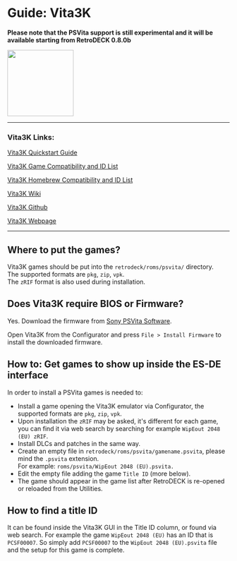 # Guide: Vita3K

**Please note that the PSVita support is still experimental and it will be available starting from RetroDECK 0.8.0b**

<img src="../../wiki_images/logos/vita3k-logo.png" width="150">

---

### Vita3K Links:
[Vita3K Quickstart Guide](https://vita3k.org/quickstart.html)

[Vita3K Game Compatibility and ID List](https://vita3k.org/compatibility.html?lang=en)

[Vita3K Homebrew Compatibility and ID List](https://vita3k.org/compatibility-homebrew.html)

[Vita3K Wiki](https://github.com/Vita3K/Vita3K/wiki)

[Vita3K Github](https://github.com/Vita3K/Vita3K)

[Vita3K Webpage](https://vita3k.org/)

---

## Where to put the games?
Vita3K games should be put into the `retrodeck/roms/psvita/` directory.<br>
The supported formats are `pkg`, `zip`, `vpk`. <br>
The `zRIF` format is also used during installation.<br>

## Does Vita3K require BIOS or Firmware?
Yes.
Download the firmware from [Sony PSVita Software](https://www.playstation.com/en-us/support/hardware/psvita/system-software/).

Open Vita3K from the Configurator and press `File > Install Firmware` to install the downloaded firmware.

## How to: Get games to show up inside the ES-DE interface
In order to install a PSVita games is needed to:

- Install a game opening the Vita3K emulator via Configurator, the supported formats are `pkg`, `zip`, `vpk`.
- Upon installation the `zRIF` may be asked, it's different for each game, you can find it via web search by searching for example `WipEout 2048 (EU) zRIF`.
- Install DLCs and patches in the same way.
- Create an empty file in `retrodeck/roms/psvita/gamename.psvita`, please mind the `.psvita` extension.<br>
For example: `roms/psvita/WipEout 2048 (EU).psvita.`
- Edit the empty file adding the game `Title ID` (more below).
- The game should appear in the game list after RetroDECK is re-opened or reloaded from the Utilities.

## How to find a title ID
It can be found inside the Vita3K GUI in the Title ID column, or found via web search.
For example the game `WipEout 2048 (EU)` has an ID that is `PCSF00007`.
So simply add `PCSF00007` to the `WipEout 2048 (EU).psvita` file and the setup for this game is complete.
